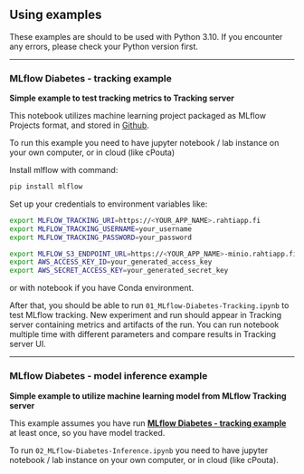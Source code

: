 ## Using examples

These examples are should to be used with Python 3.10. If you encounter any errors, please check your Python version first.

---

### MLflow Diabetes - tracking example
**Simple example to test tracking metrics to Tracking server**

This notebook utilizes machine learning project packaged as MLflow Projects format, and stored in [Github](https://github.com/mlflow/mlflow-example).

To run this example you need to have jupyter notebook / lab instance on your own computer, or in cloud (like cPouta)

Install mlflow with command:
```bash
pip install mlflow
```
Set up your credentials to environment variables like:
```bash
export MLFLOW_TRACKING_URI=https://<YOUR_APP_NAME>.rahtiapp.fi
export MLFLOW_TRACKING_USERNAME=your_username
export MLFLOW_TRACKING_PASSWORD=your_password

export MLFLOW_S3_ENDPOINT_URL=https://<YOUR_APP_NAME>-minio.rahtiapp.fi
export AWS_ACCESS_KEY_ID=your_generated_access_key
export AWS_SECRET_ACCESS_KEY=your_generated_secret_key 
```
or with notebook if you have Conda environment.

After that, you should be able to run `01_MLflow-Diabetes-Tracking.ipynb` to test MLflow tracking.
New experiment and run should appear in Tracking server containing metrics and artifacts of the run.
You can run notebook multiple time with different parameters and compare results in Tracking server UI.

---

### MLflow Diabetes - model inference example
**Simple example to utilize machine learning model from MLflow Tracking server**

This example assumes you have run [**MLflow Diabetes - tracking example**](./01_MLflow-Diabetes-Tracking.ipynb) at least once, so you have model tracked.

To run `02_MLflow-Diabetes-Inference.ipynb` you need to have jupyter notebook / lab instance on your own computer, or in cloud (like cPouta).



